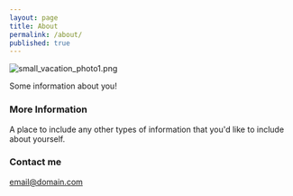 ```yaml
---
layout: page
title: About
permalink: /about/
published: true
---
```



![small_vacation_photo1.png]({{site.baseurl}}/images/small_vacation_photo1.png)

Some information about you!

### More Information

A place to include any other types of information that you'd like to include about yourself.

### Contact me


[email@domain.com](mailto:email@domain.com)
